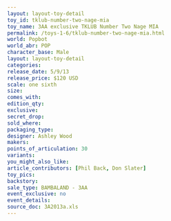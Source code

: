 ```yaml
---
layout: layout-toy-detail 
toy_id: tklub-number-two-nage-mia
toy_name: 3AA exclusive TKLUB Number Two Nage MIA
permalink: /toys-1-6/tklub-number-two-nage-mia.html
world: Popbot
world_abr: POP
character_base: Male
layout: layout-toy-detail
categories: 
release_date: 5/9/13
release_price: $120 USD
scale: one sixth
size: 
comes_with: 
edition_qty: 
exclusive: 
secret_drop: 
sold_where: 
packaging_type: 
designer: Ashley Wood
makers: 
points_of_articulation: 30
variants: 
you_might_also_like: 
article_contributors: [Phil Back, Don Slater]
toy_pics: 
backstory: 
sale_type: BAMBALAND - 3AA
event_exclusive: no
event_details: 
source_doc: 3A2013a.xls
---
```

